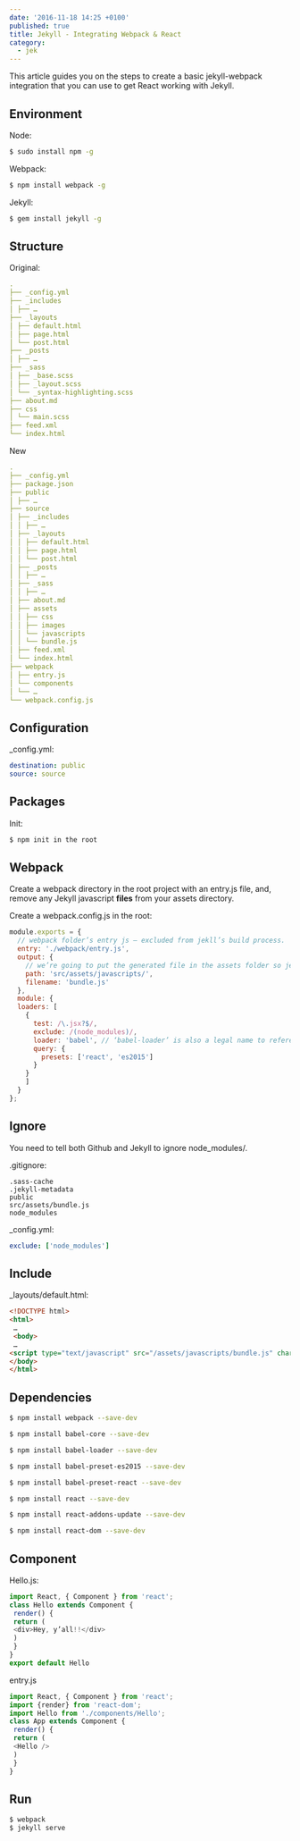 ```yaml
---
date: '2016-11-18 14:25 +0100'
published: true
title: Jekyll - Integrating Webpack & React
category:
  - jek
---
```

This article guides you on the steps to create a basic jekyll-webpack integration that you can use to get React working with Jekyll.

## Environment

Node:

```bash
$ sudo install npm -g
```

Webpack:

```bash
$ npm install webpack -g
```

Jekyll:

```bash
$ gem install jekyll -g
```

## Structure

Original:

```yml
.
├── _config.yml
├── _includes
│ ├── …
├── _layouts
│ ├── default.html
│ ├── page.html
│ └── post.html
├── _posts
│ ├── …
├── _sass
│ ├── _base.scss
│ ├── _layout.scss
│ └── _syntax-highlighting.scss
├── about.md
├── css
│ └── main.scss
├── feed.xml
└── index.html
```

New

```yml
.
├── _config.yml
├── package.json
├── public
│ ├── …
├── source
│ ├── _includes
│ │ ├── …
│ ├── _layouts
│ │ ├── default.html
│ │ ├── page.html
│ │ └── post.html
│ ├── _posts
│ │ ├── …
│ ├── _sass
│ │ ├── …
│ ├── about.md
│ ├── assets
│ │ ├── css
│ │ ├── images
│ │ └── javascripts
│ │ └── bundle.js
│ ├── feed.xml
│ └── index.html
├── webpack
│ ├── entry.js
│ └── components
│ └── …
└── webpack.config.js
```

## Configuration

_config.yml:

```yml
destination: public
source: source
```

## Packages


Init:

```bash
$ npm init in the root
```

## Webpack

Create a webpack directory in the root project with an entry.js file, and, remove any Jekyll javascript **files** from your assets directory. 

Create a webpack.config.js in the root:

```js
module.exports = {
  // webpack folder’s entry js — excluded from jekll’s build process.
  entry: './webpack/entry.js',
  output: {
    // we’re going to put the generated file in the assets folder so jekyll will grab it.
    path: 'src/assets/javascripts/',
    filename: 'bundle.js'
  },
  module: {
  loaders: [
    {
      test: /\.jsx?$/,
      exclude: /(node_modules)/,
      loader: 'babel', // ‘babel-loader’ is also a legal name to reference
      query: {
        presets: ['react', 'es2015']
      }
    }
    ]
  }
};
```

## Ignore

You need to tell both Github and Jekyll to ignore node_modules/.

.gitignore:

```
.sass-cache
.jekyll-metadata
public
src/assets/bundle.js
node_modules
```

_config.yml:

```yml
exclude: ['node_modules']
```

## Include

_layouts/default.html:

```html
<!DOCTYPE html>
<html>
 …
 <body>
 …
<script type="text/javascript" src="/assets/javascripts/bundle.js" charset="utf-8"></script>
</body>
</html>
```
## Dependencies

```bash
$ npm install webpack --save-dev
```

```bash
$ npm install babel-core --save-dev
```

```bash
$ npm install babel-loader --save-dev
```

```bash
$ npm install babel-preset-es2015 --save-dev
```

```bash
$ npm install babel-preset-react --save-dev
```

```bash
$ npm install react --save-dev
```

```bash
$ npm install react-addons-update --save-dev
```

```bash
$ npm install react-dom --save-dev
```

## Component

Hello.js:

```js
import React, { Component } from 'react';
class Hello extends Component {
 render() {
 return (
 <div>Hey, y’all!!</div>
 )
 }
}
export default Hello
```

entry.js

```js
import React, { Component } from 'react';
import {render} from 'react-dom';
import Hello from './components/Hello';
class App extends Component {
 render() {
 return (
 <Hello />
 )
 }
}
```

## Run 

```bash
$ webpack
$ jekyll serve
```
